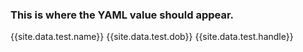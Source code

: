 ### This is where the YAML value should appear.
{{site.data.test.name}}
{{site.data.test.dob}}
{{site.data.test.handle}}